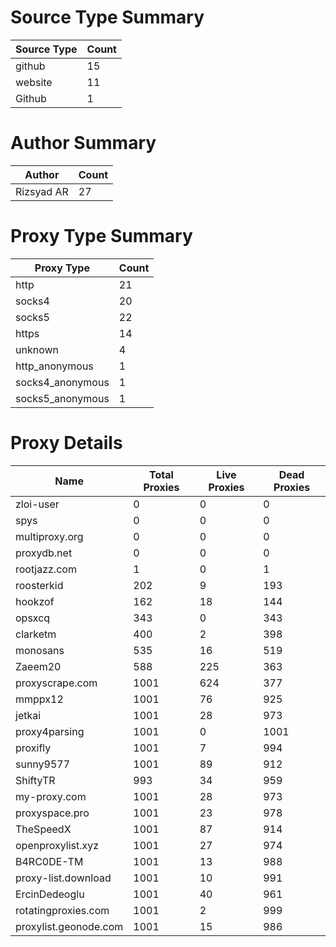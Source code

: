 # Source Type Summary

| Source Type | Count |
|-------------|-------|
| github | 15 |
| website | 11 |
| Github | 1 |


# Author Summary

| Author | Count |
|--------|-------|
| Rizsyad AR | 27 |


# Proxy Type Summary

| Proxy Type | Count |
|------------|-------|
| http | 21 |
| socks4 | 20 |
| socks5 | 22 |
| https | 14 |
| unknown | 4 |
| http_anonymous | 1 |
| socks4_anonymous | 1 |
| socks5_anonymous | 1 |


# Proxy Details

| Name | Total Proxies | Live Proxies | Dead Proxies |
|------|---------------|--------------|---------------|
| zloi-user | 0 | 0 | 0 |
| spys | 0 | 0 | 0 |
| multiproxy.org | 0 | 0 | 0 |
| proxydb.net | 0 | 0 | 0 |
| rootjazz.com | 1 | 0 | 1 |
| roosterkid | 202 | 9 | 193 |
| hookzof | 162 | 18 | 144 |
| opsxcq | 343 | 0 | 343 |
| clarketm | 400 | 2 | 398 |
| monosans | 535 | 16 | 519 |
| Zaeem20 | 588 | 225 | 363 |
| proxyscrape.com | 1001 | 624 | 377 |
| mmppx12 | 1001 | 76 | 925 |
| jetkai | 1001 | 28 | 973 |
| proxy4parsing | 1001 | 0 | 1001 |
| proxifly | 1001 | 7 | 994 |
| sunny9577 | 1001 | 89 | 912 |
| ShiftyTR | 993 | 34 | 959 |
| my-proxy.com | 1001 | 28 | 973 |
| proxyspace.pro | 1001 | 23 | 978 |
| TheSpeedX | 1001 | 87 | 914 |
| openproxylist.xyz | 1001 | 27 | 974 |
| B4RC0DE-TM | 1001 | 13 | 988 |
| proxy-list.download | 1001 | 10 | 991 |
| ErcinDedeoglu | 1001 | 40 | 961 |
| rotatingproxies.com | 1001 | 2 | 999 |
| proxylist.geonode.com | 1001 | 15 | 986 |
